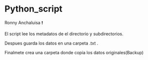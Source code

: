 # Python_script


Ronny Anchaluisa ❗️


El script lee los metadatos de el directorio y subdirectorios.

Despues guarda los datos en una carpeta  .txt .

Finalmete crea una carpeta donde copia los datos originales(Backup)


